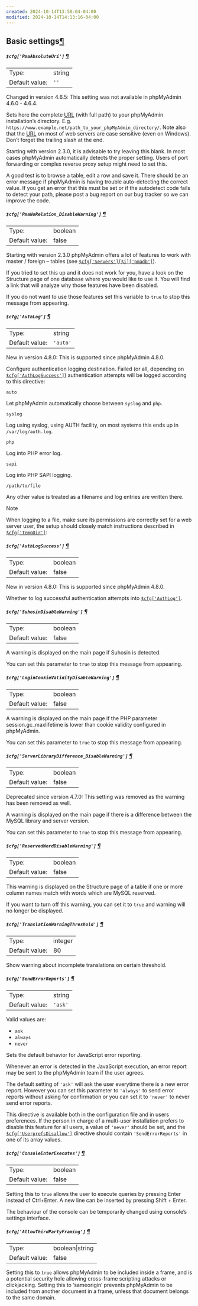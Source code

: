 ```yaml
---
created: 2024-10-14T13:50:04-04:00
modified: 2024-10-14T14:13:16-04:00
---
```


## Basic settings[¶](https://docs.phpmyadmin.net/en/latest/config.html#basic-settings "Permalink to this headline")

##### `$cfg['PmaAbsoluteUri']` [¶](https://docs.phpmyadmin.net/en/latest/config.html#cfg_PmaAbsoluteUri "Permalink to this definition")

|                |        |
| -------------- | ------ |
| Type:          | string |
| Default value: | `''`   |

Changed in version 4.6.5: This setting was not available in phpMyAdmin 4.6.0 - 4.6.4.

Sets here the complete [URL](https://docs.phpmyadmin.net/en/latest/glossary.html#term-url) (with full path) to your phpMyAdmin installation’s directory. E.g. `https://www.example.net/path_to_your_phpMyAdmin_directory/`. Note also that the [URL](https://docs.phpmyadmin.net/en/latest/glossary.html#term-url) on most of web servers are case sensitive (even on Windows). Don’t forget the trailing slash at the end.

Starting with version 2.3.0, it is advisable to try leaving this blank. In most cases phpMyAdmin automatically detects the proper setting. Users of port forwarding or complex reverse proxy setup might need to set this.

A good test is to browse a table, edit a row and save it. There should be an error message if phpMyAdmin is having trouble auto–detecting the correct value. If you get an error that this must be set or if the autodetect code fails to detect your path, please post a bug report on our bug tracker so we can improve the code.

##### `$cfg['PmaNoRelation_DisableWarning']` [¶](https://docs.phpmyadmin.net/en/latest/config.html#cfg_PmaNoRelation_DisableWarning "Permalink to this definition")

|                |         |
| -------------- | ------- |
| Type:          | boolean |
| Default value: | false   |

Starting with version 2.3.0 phpMyAdmin offers a lot of features to work with master / foreign – tables (see [`$cfg['Servers'][$i]['pmadb']`](https://docs.phpmyadmin.net/en/latest/config.html#cfg_Servers_pmadb)).

If you tried to set this up and it does not work for you, have a look on the Structure page of one database where you would like to use it. You will find a link that will analyze why those features have been disabled.

If you do not want to use those features set this variable to `true` to stop this message from appearing.

##### `$cfg['AuthLog']` [¶](https://docs.phpmyadmin.net/en/latest/config.html#cfg_AuthLog "Permalink to this definition")

|                |          |
| -------------- | -------- |
| Type:          | string   |
| Default value: | `'auto'` |

New in version 4.8.0: This is supported since phpMyAdmin 4.8.0.

Configure authentication logging destination. Failed (or all, depending on [`$cfg['AuthLogSuccess']`](https://docs.phpmyadmin.net/en/latest/config.html#cfg_AuthLogSuccess)) authentication attempts will be logged according to this directive:

`auto`

Let phpMyAdmin automatically choose between `syslog` and `php`.

`syslog`

Log using syslog, using AUTH facility, on most systems this ends up in `/var/log/auth.log`.

`php`

Log into PHP error log.

`sapi`

Log into PHP SAPI logging.

`/path/to/file`

Any other value is treated as a filename and log entries are written there.

Note

When logging to a file, make sure its permissions are correctly set for a web server user, the setup should closely match instructions described in [`$cfg['TempDir']`](https://docs.phpmyadmin.net/en/latest/config.html#cfg_TempDir):

##### `$cfg['AuthLogSuccess']` [¶](https://docs.phpmyadmin.net/en/latest/config.html#cfg_AuthLogSuccess "Permalink to this definition")

|                |         |
| -------------- | ------- |
| Type:          | boolean |
| Default value: | false   |

New in version 4.8.0: This is supported since phpMyAdmin 4.8.0.

Whether to log successful authentication attempts into [`$cfg['AuthLog']`](https://docs.phpmyadmin.net/en/latest/config.html#cfg_AuthLog).

##### `$cfg['SuhosinDisableWarning']` [¶](https://docs.phpmyadmin.net/en/latest/config.html#cfg_SuhosinDisableWarning "Permalink to this definition")

|                |         |
| -------------- | ------- |
| Type:          | boolean |
| Default value: | false   |

A warning is displayed on the main page if Suhosin is detected.

You can set this parameter to `true` to stop this message from appearing.

##### `$cfg['LoginCookieValidityDisableWarning']` [¶](https://docs.phpmyadmin.net/en/latest/config.html#cfg_LoginCookieValidityDisableWarning "Permalink to this definition")

|                |         |
| -------------- | ------- |
| Type:          | boolean |
| Default value: | false   |

A warning is displayed on the main page if the PHP parameter session.gc_maxlifetime is lower than cookie validity configured in phpMyAdmin.

You can set this parameter to `true` to stop this message from appearing.

##### `$cfg['ServerLibraryDifference_DisableWarning']` [¶](https://docs.phpmyadmin.net/en/latest/config.html#cfg_ServerLibraryDifference_DisableWarning "Permalink to this definition")

|                |         |
| -------------- | ------- |
| Type:          | boolean |
| Default value: | false   |

Deprecated since version 4.7.0: This setting was removed as the warning has been removed as well.

A warning is displayed on the main page if there is a difference between the MySQL library and server version.

You can set this parameter to `true` to stop this message from appearing.

##### `$cfg['ReservedWordDisableWarning']` [¶](https://docs.phpmyadmin.net/en/latest/config.html#cfg_ReservedWordDisableWarning "Permalink to this definition")

|                |         |
| -------------- | ------- |
| Type:          | boolean |
| Default value: | false   |

This warning is displayed on the Structure page of a table if one or more column names match with words which are MySQL reserved.

If you want to turn off this warning, you can set it to `true` and warning will no longer be displayed.

##### `$cfg['TranslationWarningThreshold']` [¶](https://docs.phpmyadmin.net/en/latest/config.html#cfg_TranslationWarningThreshold "Permalink to this definition")

|                |         |
| -------------- | ------- |
| Type:          | integer |
| Default value: | 80      |

Show warning about incomplete translations on certain threshold.

##### `$cfg['SendErrorReports']` [¶](https://docs.phpmyadmin.net/en/latest/config.html#cfg_SendErrorReports "Permalink to this definition")

|                |         |
| -------------- | ------- |
| Type:          | string  |
| Default value: | `'ask'` |

Valid values are:

- `ask`
- `always`
- `never`

Sets the default behavior for JavaScript error reporting.

Whenever an error is detected in the JavaScript execution, an error report may be sent to the phpMyAdmin team if the user agrees.

The default setting of `'ask'` will ask the user everytime there is a new error report. However you can set this parameter to `'always'` to send error reports without asking for confirmation or you can set it to `'never'` to never send error reports.

This directive is available both in the configuration file and in users preferences. If the person in charge of a multi-user installation prefers to disable this feature for all users, a value of `'never'` should be set, and the [`$cfg['UserprefsDisallow']`](https://docs.phpmyadmin.net/en/latest/config.html#cfg_UserprefsDisallow) directive should contain `'SendErrorReports'` in one of its array values.

##### `$cfg['ConsoleEnterExecutes']` [¶](https://docs.phpmyadmin.net/en/latest/config.html#cfg_ConsoleEnterExecutes "Permalink to this definition")

|                |         |
| -------------- | ------- |
| Type:          | boolean |
| Default value: | false   |

Setting this to `true` allows the user to execute queries by pressing Enter instead of Ctrl+Enter. A new line can be inserted by pressing Shift + Enter.

The behaviour of the console can be temporarily changed using console’s settings interface.

##### `$cfg['AllowThirdPartyFraming']` [¶](https://docs.phpmyadmin.net/en/latest/config.html#cfg_AllowThirdPartyFraming "Permalink to this definition")

|                |                 |
| -------------- | --------------- |
| Type:          | boolean\|string |
| Default value: | false           |

Setting this to `true` allows phpMyAdmin to be included inside a frame, and is a potential security hole allowing cross-frame scripting attacks or clickjacking. Setting this to ‘sameorigin’ prevents phpMyAdmin to be included from another document in a frame, unless that document belongs to the same domain.
